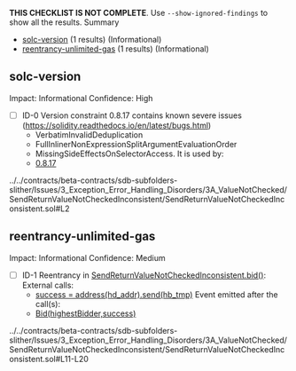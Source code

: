 **THIS CHECKLIST IS NOT COMPLETE**. Use `--show-ignored-findings` to show all the results.
Summary
 - [solc-version](#solc-version) (1 results) (Informational)
 - [reentrancy-unlimited-gas](#reentrancy-unlimited-gas) (1 results) (Informational)
## solc-version
Impact: Informational
Confidence: High
 - [ ] ID-0
Version constraint 0.8.17 contains known severe issues (https://solidity.readthedocs.io/en/latest/bugs.html)
	- VerbatimInvalidDeduplication
	- FullInlinerNonExpressionSplitArgumentEvaluationOrder
	- MissingSideEffectsOnSelectorAccess.
It is used by:
	- [0.8.17](../../contracts/beta-contracts/sdb-subfolders-slither/Issues/3_Exception_Error_Handling_Disorders/3A_ValueNotChecked/SendReturnValueNotCheckedInconsistent/SendReturnValueNotCheckedInconsistent.sol#L2)

../../contracts/beta-contracts/sdb-subfolders-slither/Issues/3_Exception_Error_Handling_Disorders/3A_ValueNotChecked/SendReturnValueNotCheckedInconsistent/SendReturnValueNotCheckedInconsistent.sol#L2


## reentrancy-unlimited-gas
Impact: Informational
Confidence: Medium
 - [ ] ID-1
Reentrancy in [SendReturnValueNotCheckedInconsistent.bid()](../../contracts/beta-contracts/sdb-subfolders-slither/Issues/3_Exception_Error_Handling_Disorders/3A_ValueNotChecked/SendReturnValueNotCheckedInconsistent/SendReturnValueNotCheckedInconsistent.sol#L11-L20):
	External calls:
	- [success = address(hd_addr).send(hb_tmp)](../../contracts/beta-contracts/sdb-subfolders-slither/Issues/3_Exception_Error_Handling_Disorders/3A_ValueNotChecked/SendReturnValueNotCheckedInconsistent/SendReturnValueNotCheckedInconsistent.sol#L17)
	Event emitted after the call(s):
	- [Bid(highestBidder,success)](../../contracts/beta-contracts/sdb-subfolders-slither/Issues/3_Exception_Error_Handling_Disorders/3A_ValueNotChecked/SendReturnValueNotCheckedInconsistent/SendReturnValueNotCheckedInconsistent.sol#L18)

../../contracts/beta-contracts/sdb-subfolders-slither/Issues/3_Exception_Error_Handling_Disorders/3A_ValueNotChecked/SendReturnValueNotCheckedInconsistent/SendReturnValueNotCheckedInconsistent.sol#L11-L20


